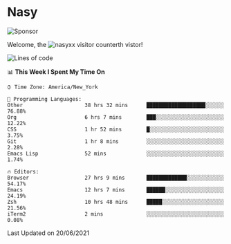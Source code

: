 # Nasy

<!--
<p align="center">
<img height="200" src="https://github-readme-stats.vercel.app/api?username=nasyxx&count_private=true&show_icons=true&theme=dracula&include_all_commits=true"/>
<img height="200" src="https://github-readme-stats.vercel.app/api/top-langs/?username=nasyxx&theme=dracula&hide=html,jupyter+notebook&count_private=true&show_icons=true"/>
</p>

  
----------------
-->

![Sponsor](https://img.shields.io/static/v1.svg?label=Sponsor&message=%E2%9D%A4&logo=GitHub&style=flat&color=pink)
 
Welcome, the ![nasyxx visitor counter](https://count.getloli.com/get/@nasyxx?theme=rule34)th vistor!
 
<!--START_SECTION:waka-->
![Lines of code](https://img.shields.io/badge/From%20Hello%20World%20I%27ve%20Written-5.4%20million%20lines%20of%20code-blue)

📊 **This Week I Spent My Time On** 

```text
⌚︎ Time Zone: America/New_York

💬 Programming Languages: 
Other                    38 hrs 32 mins      ███████████████████░░░░░░   76.88% 
Org                      6 hrs 7 mins        ███░░░░░░░░░░░░░░░░░░░░░░   12.22% 
CSS                      1 hr 52 mins        █░░░░░░░░░░░░░░░░░░░░░░░░   3.75% 
Git                      1 hr 8 mins         ░░░░░░░░░░░░░░░░░░░░░░░░░   2.28% 
Emacs Lisp               52 mins             ░░░░░░░░░░░░░░░░░░░░░░░░░   1.74%

🔥 Editors: 
Browser                  27 hrs 9 mins       █████████████░░░░░░░░░░░░   54.17% 
Emacs                    12 hrs 7 mins       ██████░░░░░░░░░░░░░░░░░░░   24.19% 
Zsh                      10 hrs 48 mins      █████░░░░░░░░░░░░░░░░░░░░   21.56% 
iTerm2                   2 mins              ░░░░░░░░░░░░░░░░░░░░░░░░░   0.08%

```


 Last Updated on 20/06/2021
<!--END_SECTION:waka-->

<!-- ![visitors](https://visitor-badge.laobi.icu/badge?page_id=nasyxx.nasyxx) -->
